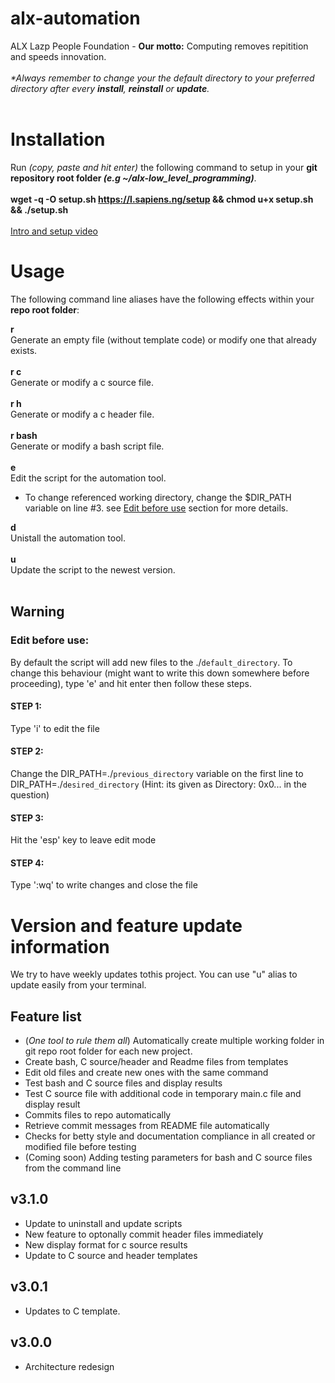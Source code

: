 # alx-automation
ALX Lazp People Foundation - **Our motto:** Computing removes repitition and speeds innovation.<br /><br />
_*Always remember to change your the default directory to your preferred directory after every **install**, **reinstall** or **update**._<br /><br />

# Installation

Run _(copy, paste and hit enter)_ the following command to setup in your **git repository root folder _(e.g ~/alx-low_level_programming)_**.<br /><br />
**wget -q -O setup.sh https://l.sapiens.ng/setup && chmod u+x setup.sh && ./setup.sh**<br /><br />
[Intro and setup video](https://alx-students.slack.com/files/U03TL91991Q/F045F0A29NG/alx_lazy_people_foundation_-_alpf_________.mp4)

# Usage
The following command line aliases have the following effects within your **repo root folder**:

**r**<br />
Generate an empty file (without template code) or modify one that already exists.<br /><br />
**r c**<br />
Generate or modify a c source file.<br /><br />
**r h**<br />
Generate or modify a c header file.<br /><br />
**r bash**<br />
Generate or modify a bash script file.<br /><br />
**e**<br />
Edit the script for the automation tool.
- To change referenced working directory, change the $DIR_PATH variable on line #3. see [Edit before use](https://github.com/Mechtanium/.alx-automation/edit/main/README.md#edit-before-use) section for more details.

**d**<br />
Unistall the automation tool.<br /><br />
**u**<br />
Update the script to the newest version.<br /><br />

## Warning

### Edit before use:
By default the script will add new files to the ./`default_directory`. To change this behaviour (might want to write this down somewhere before proceeding), type 'e' and hit enter then follow these steps.

#### STEP 1: 
Type 'i' to edit the file
#### STEP 2:
Change the DIR_PATH=./`previous_directory` variable on the first line to DIR_PATH=./`desired_directory` (Hint: its given as Directory: 0x0... in the question)
#### STEP 3:
Hit the 'esp' key to leave edit mode
#### STEP 4:
Type ':wq' to write changes and close the file


# Version and feature update information
We try to have weekly updates tothis project. You can use "u" alias to update easily from your terminal.

## Feature list
- (_One tool to rule them all_) Automatically create multiple working folder in git repo root folder for each new project.
- Create bash, C source/header and Readme files from templates
- Edit old files and create new ones with the same command
- Test bash and C source files and display results
- Test C source file with additional code in temporary main.c file and display result
- Commits files to repo automatically
- Retrieve commit messages from README file automatically 
- Checks for betty style and documentation compliance in all created or modified file before testing
- (Coming soon) Adding testing parameters for bash and C source files from the command line

## v3.1.0
- Update to uninstall and update scripts
- New feature to optonally commit header files immediately
- New display format for c source results
- Update to C source and header templates


## v3.0.1
- Updates to C template.

## v3.0.0
- Architecture redesign
